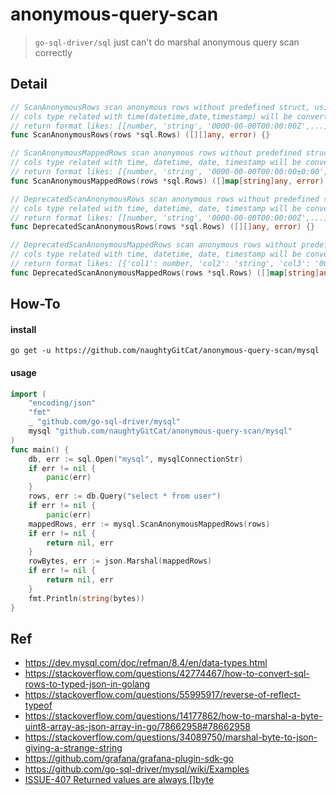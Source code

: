# anonymous-query-scan

> `go-sql-driver/sql` just can't do marshal anonymous query scan correctly

## Detail

```go
// ScanAnonymousRows scan anonymous rows without predefined struct, using simply converter match with sql types
// cols type related with time(datetime,date,timestamp) will be converted to local time, timestamp will be datetime, json will be json
// return format likes: [[number, 'string', '0000-00-00T00:00:00Z',...]...]
func ScanAnonymousRows(rows *sql.Rows) ([][]any, error) {}

// ScanAnonymousMappedRows scan anonymous rows without predefined struct, using grafana converter match with mysql types
// cols type related with time, datetime, date, timestamp will be converted to local time, timestamp will be number
// return format likes: [{number, 'string', '0000-00-00T00:00:00±0:00',...}...]
func ScanAnonymousMappedRows(rows *sql.Rows) ([]map[string]any, error) {}

// DeprecatedScanAnonymousRows scan anonymous rows without predefined struct, using simply converter match with sql types
// cols type related with time, datetime, date, timestamp will be converted to utc time, timestamp will be datetime, json will be string
// return format likes: [[number, 'string', '0000-00-00T00:00:00Z',...]...]
func DeprecatedScanAnonymousRows(rows *sql.Rows) ([][]any, error) {}

// DeprecatedScanAnonymousMappedRows scan anonymous rows without predefined struct, using simply converter match with sql types
// cols type related with time, datetime, date, timestamp will be converted to utc time, timestamp will be datetime, json will be string
// return format likes: [{'col1': number, 'col2': 'string', 'col3': '0000-00-00T00:00:00Z',...}...]
func DeprecatedScanAnonymousMappedRows(rows *sql.Rows) ([]map[string]any, error) {}
```
## How-To
#### install
```shell
go get -u https://github.com/naughtyGitCat/anonymous-query-scan/mysql
```

#### usage
```go
import (
    "encoding/json"
    "fmt"
    _ "github.com/go-sql-driver/mysql"
    mysql "github.com/naughtyGitCat/anonymous-query-scan/mysql"
)
func main() {
    db, err := sql.Open("mysql", mysqlConnectionStr)
	if err != nil {
		panic(err)
    }
    rows, err := db.Query("select * from user")
    if err != nil {
        panic(err)
    mappedRows, err := mysql.ScanAnonymousMappedRows(rows)
    if err != nil {
        return nil, err
    }
    rowBytes, err := json.Marshal(mappedRows)
    if err != nil {
        return nil, err
    }
	fmt.Println(string(bytes))
}
```

## Ref
- https://dev.mysql.com/doc/refman/8.4/en/data-types.html
- https://stackoverflow.com/questions/42774467/how-to-convert-sql-rows-to-typed-json-in-golang
- https://stackoverflow.com/questions/55995917/reverse-of-reflect-typeof
- https://stackoverflow.com/questions/14177862/how-to-marshal-a-byte-uint8-array-as-json-array-in-go/78662958#78662958
- https://stackoverflow.com/questions/34089750/marshal-byte-to-json-giving-a-strange-string
- https://github.com/grafana/grafana-plugin-sdk-go
- https://github.com/go-sql-driver/mysql/wiki/Examples
- [ISSUE-407 Returned values are always []byte](https://github.com/go-sql-driver/mysql/issues/407)

